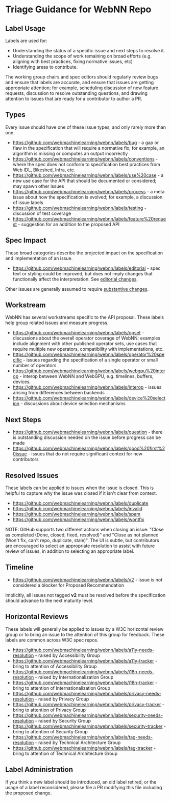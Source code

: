# Triage Guidance for WebNN Repo

## Label Usage

Labels are used for:

- Understanding the status of a specific issue and next steps to resolve it.
- Understanding the scope of work remaining on broad efforts (e.g. aligning with best practices, fixing normative issues, etc)
- Identifying areas to contribute.

The working group chairs and spec editors should regularly review bugs and ensure that labels are accurate, and ensure that issues are getting appropriate attention; for example, scheduling discussion of new feature requests, discussion to resolve outstanding questions, and drawing attention to issues that are ready for a contributor to author a PR.


## Types

Every issue should have one of these issue types, and only rarely more than one.

- https://github.com/webmachinelearning/webnn/labels/bug - a gap or flaw in the specification that will require a normative fix; for example, an algorithm is missing or computes an output incorrectly
- https://github.com/webmachinelearning/webnn/labels/conventions - where the spec does not conform to specification best practices from Web IDL, Bikeshed, Infra, etc.
- https://github.com/webmachinelearning/webnn/labels/use%20case - a new use case for the API that should be documented or considered; may spawn other issues
- https://github.com/webmachinelearning/webnn/labels/process - a meta issue about how the specification is evolved; for example, a discussion of issue labels
- https://github.com/webmachinelearning/webnn/labels/testing - discussion of test coverage
- https://github.com/webmachinelearning/webnn/labels/feature%20request - suggestion for an addition to the proposed API


## Spec Impact

These broad categories describe the projected impact on the specification and implementation of an issue.

- https://github.com/webmachinelearning/webnn/labels/editorial - spec text or styling could be improved, but does not imply changes that functionally affect the interpretation. See [editorial changes](https://www.w3.org/2023/Process-20231103/#editorial-change).

Other issues are generally assumed to require [substantive changes](https://www.w3.org/2023/Process-20231103/#substantive-change).


## Workstream

WebNN has several workstreams specific to the API proposal. These labels help group related issues and measure progress.

- https://github.com/webmachinelearning/webnn/labels/opset - discussions about the overall operator coverage of WebNN; examples include alignment with other published operator sets, use cases that require multiple new operators, compatibility with implementations, etc.
- https://github.com/webmachinelearning/webnn/labels/operator%20specific - issues regarding the specification of a single operator or small number of operators
- https://github.com/webmachinelearning/webnn/labels/webgpu%20interop - interop between WebNN and WebGPU, e.g. timelines, buffers, devices.
- https://github.com/webmachinelearning/webnn/labels/interop - issues arising from differences between backends
- https://github.com/webmachinelearning/webnn/labels/device%20selection - discussions about device selection mechanisms

## Next Steps

- https://github.com/webmachinelearning/webnn/labels/question - there is outstanding discussion needed on the issue before progress can be made
- https://github.com/webmachinelearning/webnn/labels/good%20first%20issue - issues that do not require significant context for new contributors


## Resolved Issues

These labels can be applied to issues when the issue is closed. This is helpful to capture why the issue was closed if it isn't clear from context.

- https://github.com/webmachinelearning/webnn/labels/duplicate
- https://github.com/webmachinelearning/webnn/labels/invalid
- https://github.com/webmachinelearning/webnn/labels/spam
- https://github.com/webmachinelearning/webnn/labels/wontfix

NOTE: GitHub supports two different actions when closing an issue: "Close as completed (Done, closed, fixed, resolved)" and "Close as not planned (Won't fix, can't repo, duplicate, stale)". The UI is subtle, but contributors are encouraged to select an appropriate resolution to assist with future review of issues, in addition to selecting an appropriate label.


## Timeline

- https://github.com/webmachinelearning/webnn/labels/v2 - issue is not considered a blocker for Proposed Recommendation

Implicitly, all issues not tagged **v2** must be resolved before the specification should advance to the next maturity level.


## Horizontal Reviews

These labels will generally be applied to issues by a W3C horizontal review group or to bring an issue to the attention of this group for feedback. These labels are common across W3C spec repos.

- https://github.com/webmachinelearning/webnn/labels/a11y-needs-resolution - raised by Accessibility Group
- https://github.com/webmachinelearning/webnn/labels/a11y-tracker - bring to attention of Accessibility Group
- https://github.com/webmachinelearning/webnn/labels/i18n-needs-resolution - raised by Internationalization Group
- https://github.com/webmachinelearning/webnn/labels/i18n-tracker - bring to attention of Internationalization Group
- https://github.com/webmachinelearning/webnn/labels/privacy-needs-resolution - raised by Privacy Group
- https://github.com/webmachinelearning/webnn/labels/privacy-tracker - bring to attention of Privacy Group
- https://github.com/webmachinelearning/webnn/labels/security-needs-resolution - raised by Security Group
- https://github.com/webmachinelearning/webnn/labels/security-tracker - bring to attention of Security Group
- https://github.com/webmachinelearning/webnn/labels/tag-needs-resolution - raised by Technical Architecture Group
- https://github.com/webmachinelearning/webnn/labels/tag-tracker - bring to attention of Technical Architecture Group


## Label Administration

If you think a new label should be introduced, an old label retired, or the usage of a label reconsidered, please file a PR modifying this file including the proposed change.
